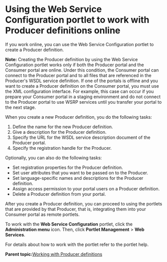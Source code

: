 # Using the Web Service Configuration portlet to work with Producer definitions online

If you work online, you can use the Web Service Configuration portlet to create a Producer definition.

**Note:** Creating the Producer definition by using the Web Service Configuration portlet works only if both the Producer portal and the Consumer portal are online. Under this condition, the Consumer portal can connect to the Producer portal and to all files that are referenced in the Producer's WSDL service definition. If one of the portals is offline and you want to create a Producer definition on the Consumer portal, you must use the XML configuration interface. For example, this case can occur if you prepare your Consumer portal in a staging environment and do not connect to the Producer portal to use WSRP services until you transfer your portal to the next stage.

When you create a new Producer definition, you do the following tasks:

1.  Define the name for the new Producer definition.
2.  Give a description for the Producer definition.
3.  Specify the URL for the WSDL service description document of the Producer portal.
4.  Specify the registration handle for the Producer.

Optionally, you can also do the following tasks:

-   Set registration properties for the Producer definition.
-   Set user attributes that you want to be passed on to the Producer.
-   Set language-specific names and descriptions for the Producer definition.
-   Assign access permission to your portal users on a Producer definition.
-   Delete a Producer definition from your portal.

After you create a Producer definition, you can proceed to using the portlets that are provided by that Producer, that is, integrating them into your Consumer portal as remote portlets.

To work with the **Web Service Configuration** portlet, click the **Administration menu** icon. Then, click **Portlet Management** \> **Web Services**.

For details about how to work with the portlet refer to the portlet help.

**Parent topic:**[Working with Producer definitions](../admin-system/wsrpt_cons_creat_prod.md)

